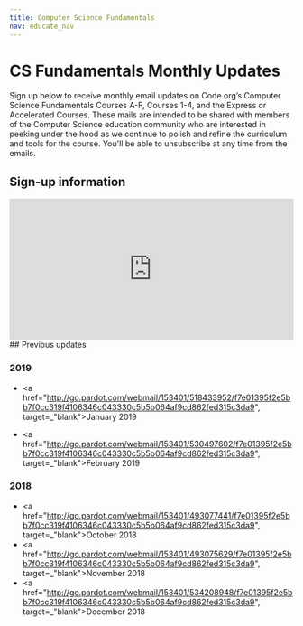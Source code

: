 ```yaml
---
title: Computer Science Fundamentals
nav: educate_nav
---
```


# CS Fundamentals Monthly Updates

Sign up below to receive monthly email updates on Code.org’s Computer Science Fundamentals Courses A-F, Courses 1-4, and the Express or Accelerated Courses. These mails are intended to be shared with members of the Computer Science education community who are interested in peeking under the hood as we continue to polish and refine the curriculum and tools for the course. You'll be able to unsubscribe at any time from the emails.

## Sign-up information

<iframe src="http://go.pardot.com/l/153401/2018-10-02/lzp5jd" width="100%" height="250" type="text/html" frameborder="0" allowTransparency="true" style="border: 0"></iframe>
## Previous updates

### 2019

- <a href="http://go.pardot.com/webmail/153401/518433952/f7e01395f2e5bb7f0cc319f4106346c043330c5b5b064af9cd862fed315c3da9", target=_"blank">January 2019</a>

- <a href="http://go.pardot.com/webmail/153401/530497602/f7e01395f2e5bb7f0cc319f4106346c043330c5b5b064af9cd862fed315c3da9", target=_"blank">February 2019</a>

### 2018

- <a href="http://go.pardot.com/webmail/153401/493077441/f7e01395f2e5bb7f0cc319f4106346c043330c5b5b064af9cd862fed315c3da9", target=_"blank">October 2018</a>
- <a href="http://go.pardot.com/webmail/153401/493075629/f7e01395f2e5bb7f0cc319f4106346c043330c5b5b064af9cd862fed315c3da9", target=_"blank">November 2018</a>
- <a href="http://go.pardot.com/webmail/153401/534208948/f7e01395f2e5bb7f0cc319f4106346c043330c5b5b064af9cd862fed315c3da9", target=_"blank">December 2018</a>
